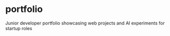 # portfolio
Junior developer portfolio showcasing web projects and AI experiments for startup roles
